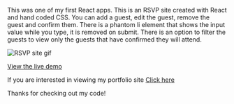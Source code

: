 This was one of my first React apps. This is an RSVP site created with React and hand coded CSS. You can add a guest, edit the guest, remove the guest and confirm them. There is a phantom li element that shows the input value while you type, it is removed on submit. There is an option to filter the guests to view only the guests that have confirmed they will attend.

![RSVP site gif](public/gif/RSVP-gif.gif)
 

[View the live demo](https://jasonpallone-rsvp.com)

If you are interested in viewing my portfolio site [Click here](https://jasonpallone.com)

Thanks for checking out my code!


